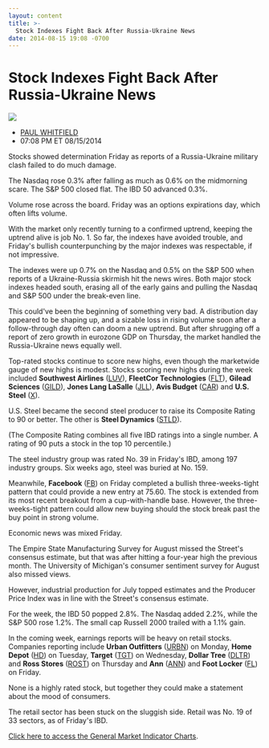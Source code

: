 ```yaml
---
layout: content
title: >-
  Stock Indexes Fight Back After Russia-Ukraine News
date: 2014-08-15 19:08 -0700
---
```



Stock Indexes Fight Back After Russia-Ukraine News
===================================================


![](https://www.investors.com/wp-content/uploads/ibd-migrated-images/MPv_140818_635437143191313015.png)

* [PAUL WHITFIELD](https://www.investors.com/author/whitfieldp/ "Posts by PAUL WHITFIELD")
* 07:08 PM ET 08/15/2014




Stocks showed determination Friday as reports of a Russia-Ukraine military clash failed to do much damage.


The Nasdaq rose 0.3% after falling as much as 0.6% on the midmorning scare. The S&P 500 closed flat. The IBD 50 advanced 0.3%.


Volume rose across the board. Friday was an options expirations day, which often lifts volume.


With the market only recently turning to a confirmed uptrend, keeping the uptrend alive is job No. 1. So far, the indexes have avoided trouble, and Friday's bullish counterpunching by the major indexes was respectable, if not impressive.


The indexes were up 0.7% on the Nasdaq and 0.5% on the S&P 500 when reports of a Ukraine-Russia skirmish hit the news wires. Both major stock indexes headed south, erasing all of the early gains and pulling the Nasdaq and S&P 500 under the break-even line.


This could've been the beginning of something very bad. A distribution day appeared to be shaping up, and a sizable loss in rising volume soon after a follow-through day often can doom a new uptrend. But after shrugging off a report of zero growth in eurozone GDP on Thursday, the market handled the Russia-Ukraine news equally well.


Top-rated stocks continue to score new highs, even though the marketwide gauge of new highs is modest. Stocks scoring new highs during the week included **Southwest Airlines** ([LUV](https://research.investors.com/quote.aspx?symbol=LUV)), **FleetCor Technologies** ([FLT](https://research.investors.com/quote.aspx?symbol=FLT)), **Gilead Sciences** ([GILD](https://research.investors.com/quote.aspx?symbol=GILD)), **Jones Lang LaSalle** ([JLL](https://research.investors.com/quote.aspx?symbol=JLL)), **Avis Budget** ([CAR](https://research.investors.com/quote.aspx?symbol=CAR)) and **U.S. Steel** ([X](https://research.investors.com/quote.aspx?symbol=X)).


U.S. Steel became the second steel producer to raise its Composite Rating to 90 or better. The other is **Steel Dynamics** ([STLD](https://research.investors.com/quote.aspx?symbol=STLD)).


(The Composite Rating combines all five IBD ratings into a single number. A rating of 90 puts a stock in the top 10 percentile.)


The steel industry group was rated No. 39 in Friday's IBD, among 197 industry groups. Six weeks ago, steel was buried at No. 159.


Meanwhile, **Facebook** ([FB](https://research.investors.com/quote.aspx?symbol=FB)) on Friday completed a bullish three-weeks-tight pattern that could provide a new entry at 75.60. The stock is extended from its most recent breakout from a cup-with-handle base. However, the three-weeks-tight pattern could allow new buying should the stock break past the buy point in strong volume.


Economic news was mixed Friday.


The Empire State Manufacturing Survey for August missed the Street's consensus estimate, but that was after hitting a four-year high the previous month. The University of Michigan's consumer sentiment survey for August also missed views.


However, industrial production for July topped estimates and the Producer Price Index was in line with the Street's consensus estimate.


For the week, the IBD 50 popped 2.8%. The Nasdaq added 2.2%, while the S&P 500 rose 1.2%. The small cap Russell 2000 trailed with a 1.1% gain.


In the coming week, earnings reports will be heavy on retail stocks. Companies reporting include **Urban Outfitters** ([URBN](https://research.investors.com/quote.aspx?symbol=URBN)) on Monday, **Home Depot** ([HD](https://research.investors.com/quote.aspx?symbol=HD)) on Tuesday, **Target** ([TGT](https://research.investors.com/quote.aspx?symbol=TGT)) on Wednesday, **Dollar Tree** ([DLTR](https://research.investors.com/quote.aspx?symbol=DLTR)) and **Ross Stores** ([ROST](https://research.investors.com/quote.aspx?symbol=ROST)) on Thursday and **Ann** ([ANN](https://research.investors.com/quote.aspx?symbol=ANN)) and **Foot Locker** ([FL](https://research.investors.com/quote.aspx?symbol=FL)) on Friday.


None is a highly rated stock, but together they could make a statement about the mood of consumers.


The retail sector has been stuck on the sluggish side. Retail was No. 19 of 33 sectors, as of Friday's IBD.


[Click here to access the General Market Indicator Charts](https://www.investors.com/pdf/GMI_081814.pdf).




